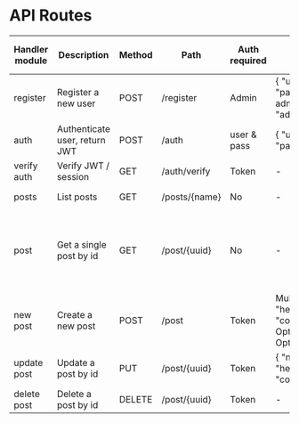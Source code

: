 # API Routes

| Handler module | Description                   | Method | Path          | Auth required | Request                                                                        | Response (what is returned)                                                                   |
|----------------|-------------------------------|--------|---------------|---------------|--------------------------------------------------------------------------------|-----------------------------------------------------------------------------------------------|
| register       | Register a new user           | POST   | /register     | Admin         | { "username", "password", admin(bool), "admin_pass" }                          | 201: Created                                                                                  |
| auth           | Authenticate user, return JWT | POST   | /auth         | user & pass   | { "username", "password" }                                                     | 200: Header: Authorization - Bearer                                                           |
| verify auth    | Verify JWT / session          | GET    | /auth/verify  | Token         | -                                                                              | 200: { admin(bool) }                                                                          |
| posts          | List posts                    | GET    | /posts/{name} | No            | -                                                                              | 200: Array of ⬇                                                                               |
| post           | Get a single post by id       | GET    | /post/{uuid}  | No            | -                                                                              | 200: { "name", "heading", "content", "media_type", "media_name", "created_at", "updated_at" } |
| new post       | Create a new post             | POST   | /post         | Token         | Multipart: { "name", "heading", "content", Option(media_type), Option(media) } | 200: { "uuid" }                                                                               |
| update post    | Update a post by id           | PUT    | /post/{uuid}  | Token         | { "name", "heading", "content" }                                               | 202: Accepted                                                                                 |
| delete post    | Delete a post by id           | DELETE | /post/{uuid}  | Token         | -                                                                              | 202: Accepted                                                                                 |
